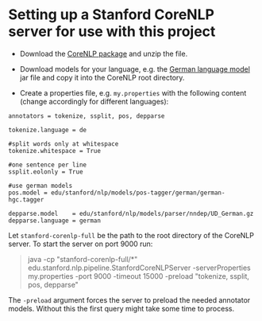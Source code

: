 # Setting up a Stanford CoreNLP server for use with this project

* Download the [CoreNLP package](https://stanfordnlp.github.io/CoreNLP/index.html#download) and unzip the file.

* Download models for your language, e.g. the [German language model](https://stanfordnlp.github.io/CoreNLP/index.html#download) jar file and copy it into the CoreNLP root directory.

* Create a properties file, e.g. `my.properties` with the following content (change accordingly for different languages):

```properties
annotators = tokenize, ssplit, pos, depparse                                                             

tokenize.language = de

#split words only at whitespace
tokenize.whitespace = True

#one sentence per line
ssplit.eolonly = True

#use german models
pos.model = edu/stanford/nlp/models/pos-tagger/german/german-hgc.tagger

depparse.model    = edu/stanford/nlp/models/parser/nndep/UD_German.gz
depparse.language = german
```

Let `stanford-corenlp-full` be the path to the root directory of the CoreNLP server. To start the server on port 9000 run:

> java -cp "stanford-corenlp-full/*" edu.stanford.nlp.pipeline.StanfordCoreNLPServer -serverProperties my.properties -port 9000 -timeout 15000 -preload "tokenize, ssplit, pos, depparse"

The `-preload` argument forces the server to preload the needed annotator models. Without this the first query might take some time to process.
